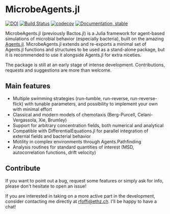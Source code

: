 # MicrobeAgents.jl

[![DOI](https://zenodo.org/badge/587501553.svg)](https://doi.org/10.5281/zenodo.14786182)
[![Build Status](https://github.com/mastrof/MicrobeAgents.jl/workflows/CI/badge.svg)](https://github.com/mastrof/MicrobeAgents.jl/actions)
[![codecov](https://codecov.io/gh/mastrof/MicrobeAgents.jl/branch/main/graphs/badge.svg)](https://codecov.io/gh/mastrof/MicrobeAgents.jl)
[![Documentation, stable](https://img.shields.io/badge/docs-latest-blue.svg)](https://mastrof.github.io/MicrobeAgents.jl/dev/)

MicrobeAgents.jl (previously Bactos.jl) is a Julia framework for agent-based
simulations of microbial behavior (especially bacteria), built on
the amazing [Agents.jl](https://github.com/JuliaDynamics/Agents.jl).
MicrobeAgents.jl extends and re-exports a minimal set of Agents.jl
functions and structures to be used as a stand-alone package, but it is
recommended to use it alongside Agents.jl for extra niceties.

The package is still at an early stage of intense development.
Contributions, requests and suggestions are more than welcome.

## Main features
- Multiple swimming strategies (run-tumble, run-reverse, run-reverse-flick) with tunable parameters, and possibility to implement your own with minimal effort
- Classical and modern models of chemotaxis (Berg-Purcell, Celani-Vergassola, Xie, Brumley)
- Support for arbitrary concentration fields, both numerical and analytical
- Compatible with DifferentialEquations.jl for parallel integration of external fields and bacterial behavior
- Motility in complex environments through Agents.Pathfinding
- Analysis routines for standard quantities of interest (MSD, autocorrelation functions, drift velocity)

## Contribute
If you want to point out a bug, request some features or simply ask for info,
please don't hesitate to open an issue!

If you are interested in taking on a more active part in the development,
consider contacting me directly at rfoffi@ethz.ch.
I'll be happy to have a chat!
